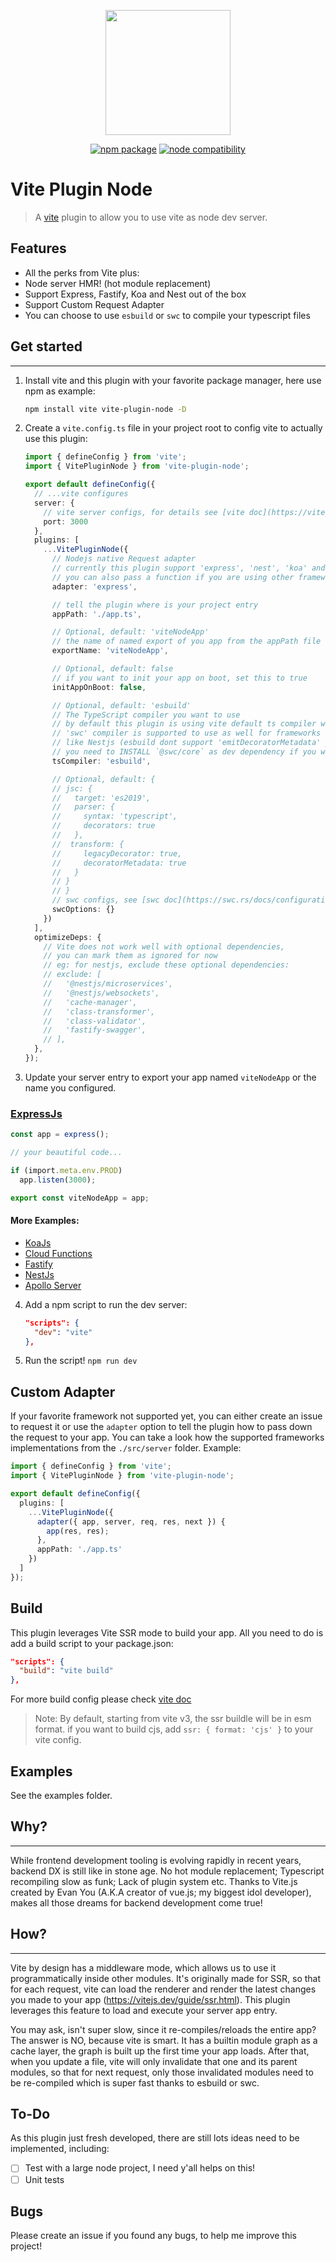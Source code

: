 <p align="center">
  <img src="./node-vite.png" width="200px">
</p>
<p align="center">
  <a href="https://www.npmjs.com/package/vite-plugin-node"><img src="https://img.shields.io/npm/v/vite-plugin-node.svg" alt="npm package"></a>
  <a href="https://nodejs.org/en/about/releases/"><img src="https://img.shields.io/node/v/vite-plugin-node.svg" alt="node compatibility"></a>
</p>

# Vite Plugin Node

> A [vite](https://vitejs.dev/) plugin to allow you to use vite as node dev server.

## Features

- All the perks from Vite plus:
- Node server HMR! (hot module replacement)
- Support Express, Fastify, Koa and Nest out of the box
- Support Custom Request Adapter
- You can choose to use `esbuild` or `swc` to compile your typescript files

## Get started

---

1. Install vite and this plugin with your favorite package manager, here use npm as example:

   ```bash
   npm install vite vite-plugin-node -D
   ```

2. Create a `vite.config.ts` file in your project root to config vite to actually use this plugin:

   ```ts
   import { defineConfig } from 'vite';
   import { VitePluginNode } from 'vite-plugin-node';

   export default defineConfig({
     // ...vite configures
     server: {
       // vite server configs, for details see [vite doc](https://vitejs.dev/config/#server-host)
       port: 3000
     },
     plugins: [
       ...VitePluginNode({
         // Nodejs native Request adapter
         // currently this plugin support 'express', 'nest', 'koa' and 'fastify' out of box,
         // you can also pass a function if you are using other frameworks, see Custom Adapter section
         adapter: 'express',

         // tell the plugin where is your project entry
         appPath: './app.ts',

         // Optional, default: 'viteNodeApp'
         // the name of named export of you app from the appPath file
         exportName: 'viteNodeApp',

         // Optional, default: false
         // if you want to init your app on boot, set this to true
         initAppOnBoot: false,

         // Optional, default: 'esbuild'
         // The TypeScript compiler you want to use
         // by default this plugin is using vite default ts compiler which is esbuild
         // 'swc' compiler is supported to use as well for frameworks
         // like Nestjs (esbuild dont support 'emitDecoratorMetadata' yet)
         // you need to INSTALL `@swc/core` as dev dependency if you want to use swc
         tsCompiler: 'esbuild',

         // Optional, default: {
         // jsc: {
         //   target: 'es2019',
         //   parser: {
         //     syntax: 'typescript',
         //     decorators: true
         //   },
         //  transform: {
         //     legacyDecorator: true,
         //     decoratorMetadata: true
         //   }
         // }
         // }
         // swc configs, see [swc doc](https://swc.rs/docs/configuration/swcrc)
         swcOptions: {}
       })
     ],
     optimizeDeps: {
       // Vite does not work well with optional dependencies,
       // you can mark them as ignored for now
       // eg: for nestjs, exclude these optional dependencies:
       // exclude: [
       //   '@nestjs/microservices',
       //   '@nestjs/websockets',
       //   'cache-manager',
       //   'class-transformer',
       //   'class-validator',
       //   'fastify-swagger',
       // ],
     },
   });
   ```

3. Update your server entry to export your app named `viteNodeApp` or the name you configured.

### [ExpressJs](./examples/express/app.ts)

```ts
const app = express();

// your beautiful code...

if (import.meta.env.PROD)
  app.listen(3000);

export const viteNodeApp = app;
```
#### More Examples:
- [KoaJs](./examples/koa/app.ts)
- [Cloud Functions](./examples/cloudfunction/app.ts)
- [Fastify](./examples/fastify/app.ts)
- [NestJs](./examples/nest/src/main.ts)
- [Apollo Server](./examples/apollo/app.ts)

4. Add a npm script to run the dev server:

   ```json
   "scripts": {
     "dev": "vite"
   },
   ```

5. Run the script! `npm run dev`

## Custom Adapter

If your favorite framework not supported yet, you can either create an issue to request it or use the `adapter` option to tell the plugin how to pass down the request to your app. You can take a look how the supported frameworks implementations from the `./src/server` folder.
Example:

```ts
import { defineConfig } from 'vite';
import { VitePluginNode } from 'vite-plugin-node';

export default defineConfig({
  plugins: [
    ...VitePluginNode({
      adapter({ app, server, req, res, next }) {
        app(res, res);
      },
      appPath: './app.ts'
    })
  ]
});
```

## Build
This plugin leverages Vite SSR mode to build your app. All you need to do is add a build script to your package.json:

   ```json
   "scripts": {
     "build": "vite build"
   },
   ```
For more build config please check [vite doc](https://vitejs.dev/config/#build-target)

> Note: By default, starting from vite v3, the ssr buildle will be in esm format. if you want to build cjs, add `ssr: { format: 'cjs' }` to your vite config.

## Examples

See the examples folder.

## Why?

---

While frontend development tooling is evolving rapidly in recent years, backend DX is still like in stone age. No hot module replacement; Typescript recompiling slow as funk; Lack of plugin system etc. Thanks to Vite.js created by Evan You (A.K.A creator of vue.js; my biggest idol developer), makes all those dreams for backend development come true!

## How?

---

Vite by design has a middleware mode, which allows us to use it programmatically inside other modules. It's originally made for SSR, so that for each request, vite can load the renderer and render the latest changes you made to your app (<https://vitejs.dev/guide/ssr.html>). This plugin leverages this feature to load and execute your server app entry.

You may ask, isn't super slow, since it re-compiles/reloads the entire app? The answer is NO, because vite is smart. It has a builtin module graph as a cache layer, the graph is built up the first time your app loads. After that, when you update a file, vite will only invalidate that one and its parent modules, so that for next request, only those invalidated modules need to be re-compiled which is super fast thanks to esbuild or swc.

## To-Do

As this plugin just fresh developed, there are still lots ideas need to be implemented, including:

- [ ] Test with a large node project, I need y'all helps on this!
- [ ] Unit tests

## Bugs

Please create an issue if you found any bugs, to help me improve this project!
